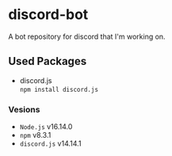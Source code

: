 # discord-bot

A bot repository for discord that I'm working on.

## Used Packages

- discord.js
  <br>`npm install discord.js`

### Vesions

- `Node.js` v16.14.0
- `npm` v8.3.1
- `discord.js` v14.14.1
